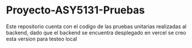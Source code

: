 # Proyecto-ASY5131-Pruebas

Este repositorio cuenta con el codigo de las pruebas unitarias realizadas al backend, dado que el backend se encuentra desplegado en vercel se creo esta version para testeo local
